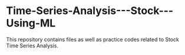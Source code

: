 # Time-Series-Analysis---Stock---Using-ML
This repository contains files as well as practice codes related to Stock Time Series Analysis.
